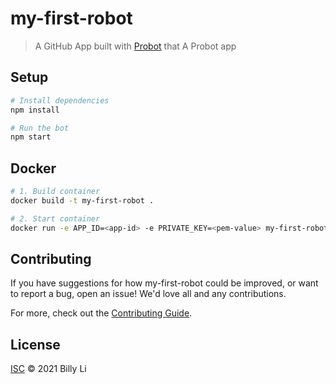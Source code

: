 # my-first-robot

> A GitHub App built with [Probot](https://github.com/probot/probot) that A Probot app

## Setup

```sh
# Install dependencies
npm install

# Run the bot
npm start
```

## Docker

```sh
# 1. Build container
docker build -t my-first-robot .

# 2. Start container
docker run -e APP_ID=<app-id> -e PRIVATE_KEY=<pem-value> my-first-robot
```

## Contributing

If you have suggestions for how my-first-robot could be improved, or want to report a bug, open an issue! We'd love all and any contributions.

For more, check out the [Contributing Guide](CONTRIBUTING.md).

## License

[ISC](LICENSE) © 2021 Billy Li <undefined>

